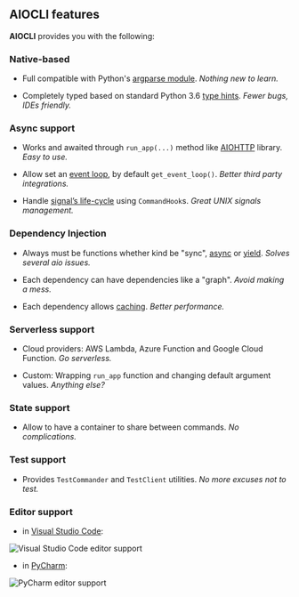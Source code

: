 ## AIOCLI features

**AIOCLI** provides you with the following:

### Native-based

- Full compatible with Python's [argparse module](https://docs.python.org/3/library/argparse.html). *Nothing new to learn.*

- Completely typed based on standard Python 3.6 [type hints](https://docs.python.org/3/library/typing.html). *Fewer bugs, IDEs friendly.*

### Async support

- Works and awaited through `run_app(...)` method like [AIOHTTP](https://github.com/aio-libs/aiohttp) library. *Easy to use.* 

- Allow set an [event loop](https://docs.python.org/3/library/asyncio-eventloop.html), by default `get_event_loop()`. *Better third party integrations.*

- Handle [signal’s life-cycle](https://docs.python.org/3/library/signal.html) using `CommandHook`s. *Great UNIX signals management.*

### Dependency Injection

- Always must be functions whether kind be "sync", [async](https://docs.python.org/3/reference/compound_stmts.html#async-def) or [yield](https://docs.python.org/3/reference/expressions.html#yield-expressions). *Solves several aio issues.*

- Each dependency can have dependencies like a "graph". *Avoid making a mess.*

- Each dependency allows [caching](https://docs.python.org/3/library/functools.html). *Better performance.*

### Serverless support

- Cloud providers: AWS Lambda, Azure Function and Google Cloud Function. *Go serverless.*

- Custom: Wrapping `run_app` function and changing default argument values. *Anything else?*

### State support

- Allow to have a container to share between commands. *No complications.*

### Test support

- Provides `TestCommander` and `TestClient` utilities. *No more excuses not to test.*

### Editor support

- in [Visual Studio Code](https://code.visualstudio.com):

![Visual Studio Code editor support](https://aiopy.github.io/python-aiocli/imgs/vscode-completion.png)

- in [PyCharm](https://www.jetbrains.com/pycharm/):

![PyCharm editor support](https://aiopy.github.io/python-aiocli/imgs/pycharm-completion.png)


